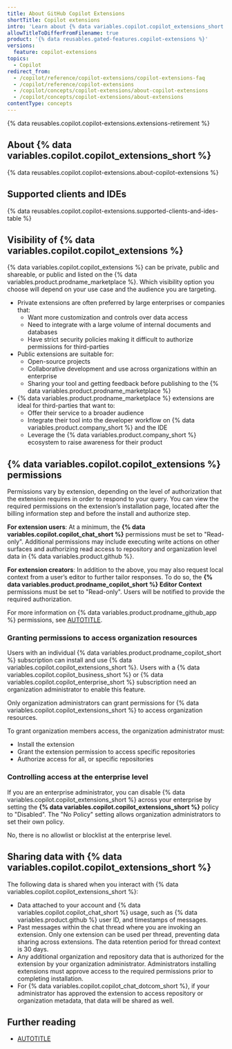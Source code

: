 ```yaml
---
title: About GitHub Copilot Extensions
shortTitle: Copilot extensions
intro: 'Learn about {% data variables.copilot.copilot_extensions_short %}.'
allowTitleToDifferFromFilename: true
product: '{% data reusables.gated-features.copilot-extensions %}'
versions:
  feature: copilot-extensions
topics:
  - Copilot
redirect_from:
  - /copilot/reference/copilot-extensions/copilot-extensions-faq
  - /copilot/reference/copilot-extensions
  - /copilot/concepts/copilot-extensions/about-copilot-extensions
  - /copilot/concepts/copilot-extensions/about-extensions
contentType: concepts
---
```


<!-- expires 2025-11-19 -->

<!-- When this expires, check with the stakeholder for release #6165 if the knowledge bases content can be deleted -->

{% data reusables.copilot.copilot-extensions.extensions-retirement %}

<!-- end expires 2025-11-19 -->

## About {% data variables.copilot.copilot_extensions_short %}

{% data reusables.copilot.copilot-extensions.about-copilot-extensions %}

## Supported clients and IDEs

{% data reusables.copilot.copilot-extensions.supported-clients-and-ides-table %}

## Visibility of {% data variables.copilot.copilot_extensions %}

{% data variables.copilot.copilot_extensions %} can be private, public and shareable, or public and listed on the {% data variables.product.prodname_marketplace %}. Which visibility option you choose will depend on your use case and the audience you are targeting.

* Private extensions are often preferred by large enterprises or companies that:
    * Want more customization and controls over data access
    * Need to integrate with a large volume of internal documents and databases
    * Have strict security policies making it difficult to authorize permissions for third-parties
* Public extensions are suitable for:
    * Open-source projects
    * Collaborative development and use across organizations within an enterprise
    * Sharing your tool and getting feedback before publishing to the {% data variables.product.prodname_marketplace %}
* {% data variables.product.prodname_marketplace %} extensions are ideal for third-parties that want to:
    * Offer their service to a broader audience
    * Integrate their tool into the developer workflow on {% data variables.product.company_short %} and the IDE
    * Leverage the {% data variables.product.company_short %} ecosystem to raise awareness for their product

## {% data variables.copilot.copilot_extensions %} permissions

Permissions vary by extension, depending on the level of authorization that the extension requires in order to respond to your query. You can view the required permissions on the extension’s installation page, located after the billing information step and before the install and authorize step.

**For extension users**: At a minimum, the **{% data variables.copilot.copilot_chat_short %}** permissions must be set to "Read-only". Additional permissions may include executing write actions on other surfaces and authorizing read access to repository and organization level data in {% data variables.product.github %}.

**For extension creators**: In addition to the above, you may also request local context from a user’s editor to further tailor responses. To do so, the **{% data variables.product.prodname_copilot_short %} Editor Context** permissions must be set to "Read-only". Users will be notified to provide the required authorization.

For more information on {% data variables.product.prodname_github_app %} permissions, see [AUTOTITLE](/apps/creating-github-apps/registering-a-github-app/choosing-permissions-for-a-github-app).

### Granting permissions to access organization resources

Users with an individual {% data variables.product.prodname_copilot_short %} subscription can install and use {% data variables.copilot.copilot_extensions_short %}. Users with a {% data variables.copilot.copilot_business_short %} or {% data variables.copilot.copilot_enterprise_short %} subscription need an organization administrator to enable this feature.

Only organization administrators can grant permissions for {% data variables.copilot.copilot_extensions_short %} to access organization resources.

To grant organization members access, the organization administrator must:

* Install the extension
* Grant the extension permission to access specific repositories
* Authorize access for all, or specific repositories

### Controlling access at the enterprise level

If you are an enterprise administrator, you can disable {% data variables.copilot.copilot_extensions_short %} across your enterprise by setting the **{% data variables.copilot.copilot_extensions_short %}** policy to "Disabled". The "No Policy" setting allows organization administrators to set their own policy.

No, there is no allowlist or blocklist at the enterprise level.

## Sharing data with {% data variables.copilot.copilot_extensions_short %}

The following data is shared when you interact with {% data variables.copilot.copilot_extensions_short %}:

* Data attached to your account and {% data variables.copilot.copilot_chat_short %} usage, such as {% data variables.product.github %} user ID, and timestamps of messages.
* Past messages within the chat thread where you are invoking an extension. Only one extension can be used per thread, preventing data sharing across extensions. The data retention period for thread context is 30 days.
* Any additional organization and repository data that is authorized for the extension by your organization administrator. Administrators installing extensions must approve access to the required permissions prior to completing installation.
* For {% data variables.copilot.copilot_chat_dotcom_short %}, if your administrator has approved the extension to access repository or organization metadata, that data will be shared as well.

## Further reading

* [AUTOTITLE](/copilot/concepts/extensions/build-extensions)
